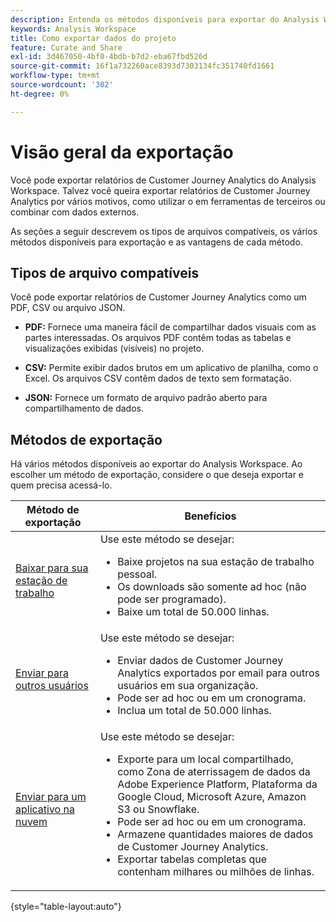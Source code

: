```yaml
---
description: Entenda os métodos disponíveis para exportar do Analysis Workspace.
keywords: Analysis Workspace
title: Como exportar dados do projeto
feature: Curate and Share
exl-id: 3d467050-4bf0-4bdb-b7d2-eba67fbd526d
source-git-commit: 16f1a732260ace8393d7303134fc351740fd1661
workflow-type: tm+mt
source-wordcount: '302'
ht-degree: 0%

---
```


# Visão geral da exportação

Você pode exportar relatórios de Customer Journey Analytics do Analysis Workspace. Talvez você queira exportar relatórios de Customer Journey Analytics por vários motivos, como utilizar o em ferramentas de terceiros ou combinar com dados externos.

As seções a seguir descrevem os tipos de arquivos compatíveis, os vários métodos disponíveis para exportação e as vantagens de cada método.

## Tipos de arquivo compatíveis

Você pode exportar relatórios de Customer Journey Analytics como um PDF, CSV ou arquivo JSON.

* **PDF:** Fornece uma maneira fácil de compartilhar dados visuais com as partes interessadas. Os arquivos PDF contêm todas as tabelas e visualizações exibidas (visíveis) no projeto.

* **CSV:** Permite exibir dados brutos em um aplicativo de planilha, como o Excel. Os arquivos CSV contêm dados de texto sem formatação.

* **JSON:** Fornece um formato de arquivo padrão aberto para compartilhamento de dados.

## Métodos de exportação

Há vários métodos disponíveis ao exportar do Analysis Workspace. Ao escolher um método de exportação, considere o que deseja exportar e quem precisa acessá-lo.

| Método de exportação | Benefícios |
|---------|----------|
| [Baixar para sua estação de trabalho](/help/analysis-workspace/export/download-send.md) | Use este método se desejar: <ul><li>Baixe projetos na sua estação de trabalho pessoal.</li><li>Os downloads são somente ad hoc (não pode ser programado).</li> <li>Baixe um total de 50.000 linhas.</li> <!--true? Are there 2 different options to download to your workstation?--> <!-- is this emailing it? --> |
| [Enviar para outros usuários](/help/analysis-workspace/export/t-schedule-report.md) | Use este método se desejar: <ul><li>Enviar dados de Customer Journey Analytics exportados por email para outros usuários em sua organização.</li><li>Pode ser ad hoc ou em um cronograma.</li> <li>Inclua um total de 50.000 linhas.</li> <!--true?--> |
| [Enviar para um aplicativo na nuvem](/help/analysis-workspace/export/export-cloud.md) | Use este método se desejar: <ul><li>Exporte para um local compartilhado, como Zona de aterrissagem de dados da Adobe Experience Platform, Plataforma da Google Cloud, Microsoft Azure, Amazon S3 ou Snowflake.</li><li>Pode ser ad hoc ou em um cronograma.</li><li>Armazene quantidades maiores de dados de Customer Journey Analytics.</li><li>Exportar tabelas completas que contenham milhares ou milhões de linhas.<!-- What other things? Wiki talks about things that aren't even possible in Data Warehouse. What are they? --> </li> |

{style="table-layout:auto"}

